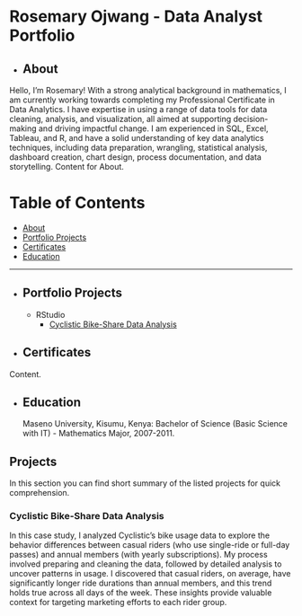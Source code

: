 # Rosemary Ojwang - Data Analyst Portfolio

- ## About
 Hello, I’m Rosemary! With a strong analytical background in mathematics, I am currently working towards completing my Professional Certificate in Data Analytics. I have expertise in using a range of data tools for data cleaning, analysis, and visualization, all aimed at supporting decision-making and driving impactful change. I am experienced in SQL, Excel, Tableau, and R, and have a solid understanding of key data analytics techniques, including data preparation, wrangling, statistical analysis, dashboard creation, chart design, process documentation, and data storytelling.
Content for About.

# Table of Contents

- [About](#about)
- [Portfolio Projects](#portfolio-projects)
- [Certificates](#certificates)
- [Education](#Education)

---

- ## Portfolio Projects

  - RStudio
      - [Cyclistic Bike-Share Data Analysis](#cyclistic-bike-share-data-analysis)

- ## Certificates

Content.

- ## Education

    Maseno University, Kisumu, Kenya: Bachelor of Science (Basic Science with IT) - Mathematics Major, 2007-2011.

## Projects

In this section you can find short summary of the listed projects for quick comprehension. 

### Cyclistic Bike-Share Data Analysis

In this case study, I analyzed Cyclistic’s bike usage data to explore the behavior differences between casual riders (who use single-ride or full-day passes) and annual members (with yearly subscriptions). My process involved preparing and cleaning the data, followed by detailed analysis to uncover patterns in usage. I discovered that casual riders, on average, have significantly longer ride durations than annual members, and this trend holds true across all days of the week. These insights provide valuable context for targeting marketing efforts to each rider group.
